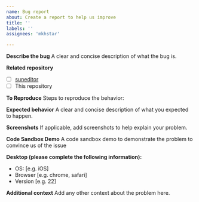 ```yaml
---
name: Bug report
about: Create a report to help us improve
title: ''
labels: ''
assignees: 'mkhstar'

---
```


**Describe the bug**
A clear and concise description of what the bug is.

**Related repository**
- [ ] [suneditor](https://github.com/JiHong88/SunEditor)
- [ ] This repository

**To Reproduce**
Steps to reproduce the behavior:

**Expected behavior**
A clear and concise description of what you expected to happen.

**Screenshots**
If applicable, add screenshots to help explain your problem.

**Code Sandbox Demo**
A code sandbox demo to demonstrate the problem to convince us of the issue

**Desktop (please complete the following information):**
 - OS: [e.g. iOS]
 - Browser [e.g. chrome, safari]
 - Version [e.g. 22]

**Additional context**
Add any other context about the problem here.
